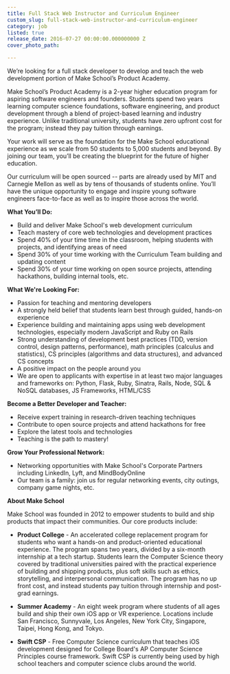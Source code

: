 ```yaml
---
title: Full Stack Web Instructor and Curriculum Engineer
custom_slug: full-stack-web-instructor-and-curriculum-engineer
category: job
listed: true
release_date: 2016-07-27 00:00:00.000000000 Z
cover_photo_path: 

---
```

We’re looking for a full stack developer to develop and teach the web development portion of Make School’s Product Academy. 

Make School’s Product Academy is a 2-year higher education program for aspiring software engineers and founders. Students spend two years learning computer science foundations, software engineering, and product development through a blend of project-based learning and industry experience. Unlike traditional university, students have zero upfront cost for the program; instead they pay tuition through earnings.

Your work will serve as the foundation for the Make School educational experience as we scale from 50 students to 5,000 students and beyond. By joining our team, you’ll be creating the blueprint for the future of higher education.

Our curriculum will be open sourced -- parts are already used by MIT and Carnegie Mellon as well as by tens of thousands of students online. You’ll have the unique opportunity to engage and inspire young software engineers face-to-face as well as to inspire those across the world.


<b>What You’ll Do: </b><br>

- Build and deliver Make School's web development curriculum 
- Teach mastery of core web technologies and development practices
- Spend 40% of your time time in the classroom, helping students with projects, and identifying areas of need 
- Spend 30% of your time working with the Curriculum Team building and updating content 
- Spend 30% of your time working on open source projects, attending hackathons, building internal tools, etc.

<b>What We're Looking For:</b><br>

- Passion for teaching and mentoring developers 
- A strongly held belief that students learn best through guided, hands-on experience 
- Experience building and maintaining apps using web development technologies, especially modern JavaScript and Ruby on Rails 
- Strong understanding of development best practices (TDD, version control, design patterns, performance), math principles (calculus and statistics), CS principles (algorithms and data structures), and advanced CS concepts
- A positive impact on the people around you
- We are open to applicants with expertise in at least two major languages and frameworks on: Python, Flask, Ruby, Sinatra, Rails, Node, SQL & NoSQL databases, JS Frameworks, HTML/CSS


<b>Become a Better Developer and Teacher:</b><br>

- Receive expert training in research-driven teaching techniques
- Contribute to open source projects and attend hackathons for free
- Explore the latest tools and technologies
- Teaching is the path to mastery!

<b>Grow Your Professional Network:</b><br>

- Networking opportunities with Make School's Corporate Partners including LinkedIn, Lyft, and MindBodyOnline
- Our team is a family: join us for regular networking events, city outings, company game nights, etc.


<b>About Make School</b>

Make School was founded in 2012 to empower students to build and ship products that impact their communities. Our core products include:

- <b>Product College</b> - An accelerated college replacement program for students who want a hands-on and product-oriented educational experience. The program spans two years, divided by a six-month internship at a tech startup. Students learn the Computer Science theory covered by traditional universities paired with the practical experience of building and shipping products, plus soft skills such as ethics, storytelling, and interpersonal communication. The program has no up front cost, and instead students pay tuition through internship and post-grad earnings.

- <b>Summer Academy</b> - An eight week program where students of all ages build and ship their own iOS app or VR experience. Locations include San Francisco, Sunnyvale, Los Angeles, New York City, Singapore, Taipei, Hong Kong, and Tokyo.

- <b>Swift CSP</b> - Free Computer Science curriculum that teaches iOS development designed for College Board's AP Computer Science Principles course framework. Swift CSP is currently being used by high school teachers and computer science clubs around the world.